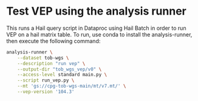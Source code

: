 # Test VEP using the analysis runner

This runs a Hail query script in Dataproc using Hail Batch in order to run VEP on a hail matrix table. To run, use conda to install the analysis-runner, then execute the following command:

```sh
analysis-runner \
	--dataset tob-wgs \
	--description "run vep" \
	--output-dir "tob_wgs_vep/v0" \
	--access-level standard main.py \
	--script run_vep.py \
	--mt 'gs://cpg-tob-wgs-main/mt/v7.mt/' \
	--vep-version '104.3'
```
